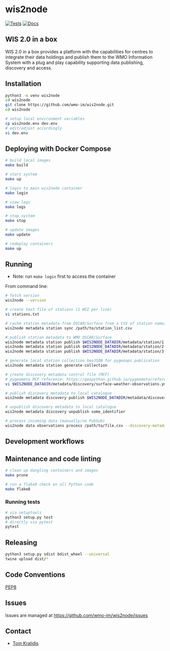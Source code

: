 # wis2node

[![Tests](https://github.com/wmo-im/wis2node/workflows/tests%20%E2%9A%99%EF%B8%8F/badge.svg)](https://github.com/wmo-im/wis2node/actions/workflows/tests.yml)
[![Docs](https://github.com/wmo-im/wis2node/workflows/docs/badge.svg)](https://github.com/wmo-im/wis2node/actions/workflows/docs.yml)

## WIS 2.0 in a box

WIS 2.0 in a box provides a platform with the capabilities for centres to
integrate their data holdings and publish them to the WMO Information System
with a plug and play capability supporting data publishing, discovery
and access.

## Installation

```bash
python3 -m venv wis2node
cd wis2node
git clone https://github.com/wmo-im/wis2node.git
cd wis2node

# setup local environment variables
cp wis2node.env dev.env
# edit/adjust accordingly
vi dev.env
```

## Deploying with Docker Compose

```bash
# build local images
make build

# start system
make up

# login to main wis2node container
make login

# view logs
make logs

# stop system
make stop

# update images
make update

# redeploy containers
make up
```

## Running

- Note: run `make login` first to access the container

From command line:
```bash
# fetch version
wis2node --version

# create text file of stations (1 WSI per line)
vi stations.txt

# cache station metadata from OSCAR/Surface from a CSV of station name/WSI records
wis2node metadata station sync /path/to/station_list.csv

# publish station metadata to WMO OSCAR/Surface
wis2node metadata station publish $WIS2NODE_DATADIR/metadata/station/1.yml
wis2node metadata station publish $WIS2NODE_DATADIR/metadata/station/2.yml
wis2node metadata station publish $WIS2NODE_DATADIR/metadata/station/3.yml

# generate local station collection GeoJSON for pygeoapi publication
wis2node metadata station generate-collection

# create discovery metadata control file (MCF)
# pygeometa MCF reference: https://geopython.github.io/pygeometa/reference/mcf
vi $WIS2NODE_DATADIR/metadata/discovery/surface-weather-observations.yml

# publish discovery metadata to local catalogue
wis2node metadata discovery publish $WIS2NODE_DATADIR/metadata/discovery/surface-weather-observations.yml

# unpublish discovery metadata to local catalogue
wis2node metadata discovery unpublish some_identifier

# process incoming data (manually/no PubSub)
wis2node data observations process /path/to/file.csv --discovery-metadata /path/to/dm.yml --station-metadata /path/to/sm.json --mappings /path/to/mappings.json
```

## Development workflows

## Maintenance and code linting

```bash
# clean up dangling containers and images
make prune

# run a flake8 check on all Python code
make flake8
```

### Running tests

```bash
# via setuptools
python3 setup.py test
# directly via pytest
pytest
```

## Releasing

```bash
python3 setup.py sdist bdist_wheel --universal
twine upload dist/*
```

## Code Conventions

[PEP8](https://www.python.org/dev/peps/pep-0008)

## Issues

Issues are managed at https://github.com/wmo-im/wis2node/issues

## Contact

* [Tom Kralidis](https://github.com/tomkralidis)
